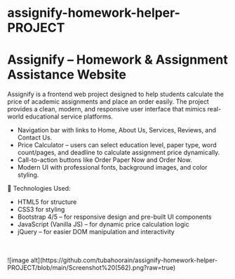 # assignify-homework-helper-PROJECT


<h1>Assignify – Homework & Assignment Assistance Website</h1>

Assignify is a frontend web project designed to help students calculate the price of academic assignments and place an order easily. The project provides a clean, modern, and responsive user interface that mimics real-world educational service platforms.


 <ul>
<li>Navigation bar with links to Home, About Us, Services, Reviews, and Contact Us.</li> 
<li>Price Calculator – users can select education level, paper type, word count/pages, and deadline to calculate assignment price dynamically.</li> 
<li>Call-to-action buttons like Order Paper Now and Order Now.</li> 
<li>Modern UI with professional fonts, background images, and color styling.</li>
</ul>

🔹 Technologies Used:

 <ul>
      <li>HTML5 for structure</li>
      <li>CSS3 for styling</li>
      <li>Bootstrap 4/5 – for responsive design and pre-built UI components</li>
 <li>JavaScript (Vanilla JS) – for dynamic price calculation logic</li>

  <li>jQuery – for easier DOM manipulation and interactivity</li>
    </ul>
    <br><br>
    ![image alt](https://github.com/tubahoorain/assignify-homework-helper-PROJECT/blob/main/Screenshot%20(562).png?raw=true)

      
